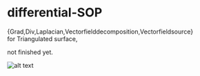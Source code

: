# differential-SOP
{Grad,Div,Laplacian,Vectorfielddecomposition,Vectorfieldsource}  
for Triangulated surface,

not finished yet.


![alt text](https://thumbs.gfycat.com/EasygoingAccomplishedHermitcrab-size_restricted.gif)
